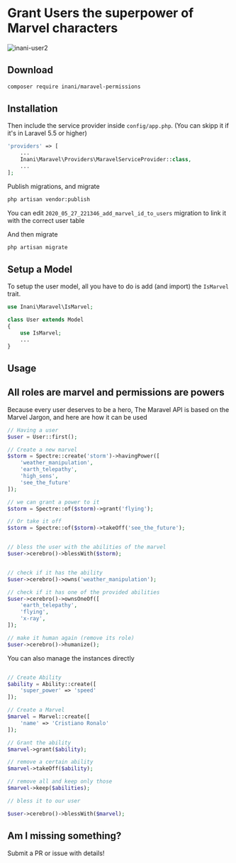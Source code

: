 # Grant Users the superpower of Marvel characters
![inani-user2](https://user-images.githubusercontent.com/12276076/83249747-f7a65800-a19e-11ea-950f-fdaba4981829.png)


## Download

```bash
composer require inani/maravel-permissions
```

## Installation

Then include the service provider inside `config/app.php`. (You can skipp it if it's in Laravel 5.5 or higher)

```php
'providers' => [
    ...
    Inani\Maravel\Providers\MaravelServiceProvider::class,
    ...
];
```
Publish migrations, and migrate

```bash
php artisan vendor:publish
```

You can edit `2020_05_27_221346_add_marvel_id_to_users` migration to link it with the correct user table

And then migrate

```bash
php artisan migrate
```
## Setup a Model

To setup the user model, all you have to do is add (and import) the `IsMarvel` trait.

```php
use Inani\Maravel\IsMarvel;

class User extends Model
{
    use IsMarvel;
    ...
}
```

## Usage

## All roles are marvel and permissions are powers
Because every user deserves to be a hero, The Maravel API is based on the Marvel Jargon, and here are how it can be used 

```php
// Having a user
$user = User::first();

// Create a new marvel
$storm = Spectre::create('storm')->havingPower([
	'weather_manipulation',
  	'earth_telepathy',
  	'high_sens',
  	'see_the_future'
]);

// we can grant a power to it
$storm = Spectre::of($storm)->grant('flying');

// Or take it off
$storm = Spectre::of($storm)->takeOff('see_the_future');


// bless the user with the abilities of the marvel
$user->cerebro()->blessWith($storm);


// check if it has the ability
$user->cerebro()->owns('weather_manipulation');

// check if it has one of the provided abilities
$user->cerebro()->ownsOneOf([
	'earth_telepathy',
  	'flying',
  	'x-ray',
]);

// make it human again (remove its role)
$user->cerebro()->humanize();

```

You can also manage the instances directly
```php

// Create Ability
$ability = Ability::create([
    'super_power' => 'speed'
]);

// Create a Marvel
$marvel = Marvel::create([
    'name' => 'Cristiano Ronalo'
]);

// Grant the ability
$marvel->grant($ability);

// remove a certain ability
$marvel->takeOff($ability);

// remove all and keep only those
$marvel->keep($abilities);

// bless it to our user

$user->cerebro()->blessWith($marvel);
```

## Am I missing something?
Submit a PR or issue with details!
